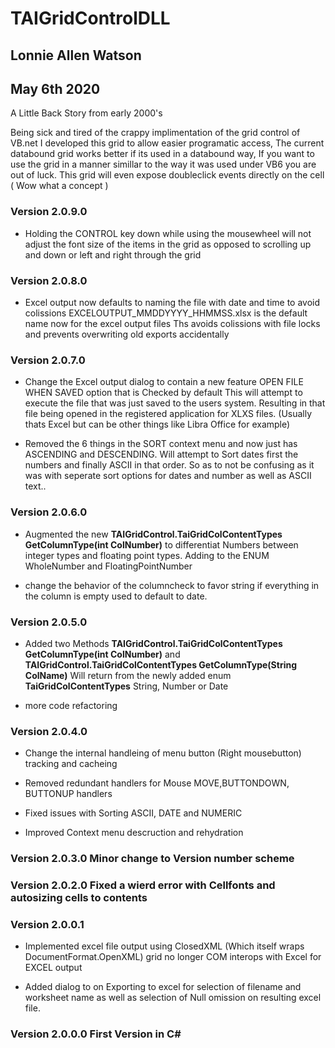 # TAIGridControlDLL 

## Lonnie Allen Watson
## May 6th 2020
 
 A Little Back Story from early 2000's

 Being sick and tired of the crappy implimentation of the grid control of VB.net
 I developed this grid to allow easier programatic access, The current databound grid
 works better if its used in a databound way, If you want to use the grid in a manner simillar
 to the way it was used under VB6 you are out of luck. This grid will even expose doubleclick
 events directly on the cell ( Wow what a concept )

### Version 2.0.9.0
- Holding the CONTROL key down while using the mousewheel will not adjust the font size of the
items in the grid as opposed to scrolling up and down or left and right through the grid

### Version 2.0.8.0
- Excel output now defaults to naming the file with date and time to avoid colissions
EXCELOUTPUT_MMDDYYYY_HHMMSS.xlsx is the default name now for the excel output files
Ths avoids colissions with file locks and prevents overwriting old exports accidentally

### Version 2.0.7.0
- Change the Excel output dialog to contain a new feature OPEN FILE WHEN SAVED option that is Checked by default
This will attempt to execute the file that was just saved to the users system. Resulting in that file being opened 
in the registered application for XLXS files. (Usually thats Excel but can be other things like Libra Office for example)

- Removed the 6 things in the SORT context menu and now just has ASCENDING and DESCENDING. Will attempt to Sort dates first
the numbers and finally ASCII in that order. So as to not be confusing as it was with seperate sort options for
dates and number as well as ASCII text..

### Version 2.0.6.0
- Augmented the new **TAIGridControl.TaiGridColContentTypes GetColumnType(int ColNumber)** to
differentiat Numbers between integer types and floating point types. 
Adding to the ENUM WholeNumber and FloatingPointNumber

- change the behavior of the columncheck to favor string if everything in the column is empty used to default to date.
  
### Version 2.0.5.0
- Added two Methods **TAIGridControl.TaiGridColContentTypes GetColumnType(int ColNumber)** and 
**TAIGridControl.TaiGridColContentTypes GetColumnType(String ColName)** Will return from the newly added
enum **TaiGridColContentTypes**  String, Number or Date

- more code refactoring


### Version 2.0.4.0 
- Change the internal handleing of menu button (Right mousebutton) tracking and cacheing

- Removed redundant handlers for Mouse MOVE,BUTTONDOWN, BUTTONUP handlers

- Fixed issues with Sorting ASCII, DATE and NUMERIC

- Improved Context menu descruction and rehydration

### Version 2.0.3.0 Minor change to Version number scheme
 
### Version 2.0.2.0 Fixed a wierd error with Cellfonts and autosizing cells to contents

### Version 2.0.0.1
- Implemented excel file output using ClosedXML (Which itself wraps DocumentFormat.OpenXML)
 grid no longer COM interops with Excel for EXCEL output

- Added dialog to on Exporting to excel for selection of filename and worksheet name
 as well as selection of Null omission on resulting excel file.

### Version 2.0.0.0 First Version in C#
